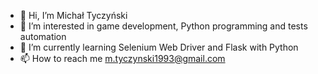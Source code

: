- 👋 Hi, I’m Michał Tyczyński
- 👀 I’m interested in game development, Python programming and tests automation
- 🌱 I’m currently learning Selenium Web Driver and Flask with Python
- 📫 How to reach me m.tyczynski1993@gmail.com

<!---
michaltyczynski1993/michaltyczynski1993 is a ✨ special ✨ repository because its `README.md` (this file) appears on your GitHub profile.
You can click the Preview link to take a look at your changes.
--->
